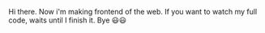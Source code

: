 Hi there. Now i'm making frontend of the web. If you want to watch my full code, waits until I finish it. Bye 😃😃

